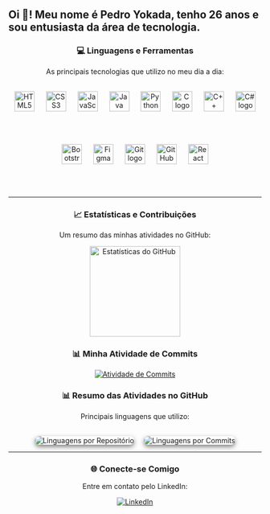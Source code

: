 <h2 align="left">Oi 👋! Meu nome é Pedro Yokada, tenho 26 anos e sou entusiasta da área de tecnologia.</h2>

<div align="center">
  <h3>💻 Linguagens e Ferramentas</h3>
  <p>As principais tecnologias que utilizo no meu dia a dia:</p>
  <br>
  
  <!-- Linguagens -->
  <img src="https://cdn.jsdelivr.net/gh/devicons/devicon/icons/html5/html5-original.svg" height="40" alt="HTML5 logo" />
  <img width="15" />
  <img src="https://cdn.jsdelivr.net/gh/devicons/devicon/icons/css3/css3-original.svg" height="40" alt="CSS3 logo" />
  <img width="15" />
  <img src="https://cdn.jsdelivr.net/gh/devicons/devicon/icons/javascript/javascript-original.svg" height="40" alt="JavaScript logo" />
  <img width="15" />
  <img src="https://cdn.jsdelivr.net/gh/devicons/devicon/icons/java/java-original.svg" height="40" alt="Java logo" />
  <img width="15" />
  <img src="https://cdn.jsdelivr.net/gh/devicons/devicon/icons/python/python-original.svg" height="40" alt="Python logo" />
  <img width="15" />
  <img src="https://cdn.jsdelivr.net/gh/devicons/devicon/icons/c/c-original.svg" height="40" alt="C logo" />
  <img width="15" />
  <img src="https://cdn.jsdelivr.net/gh/devicons/devicon/icons/cplusplus/cplusplus-original.svg" height="40" alt="C++ logo" />
  <img width="15" />
  <img src="https://cdn.jsdelivr.net/gh/devicons/devicon/icons/csharp/csharp-original.svg" height="40" alt="C# logo" />
  
  <br><br>
  
  <!-- Ferramentas -->
  <img src="https://cdn.jsdelivr.net/gh/devicons/devicon/icons/bootstrap/bootstrap-original.svg" height="40" alt="Bootstrap logo" />
  <img width="15" />
  <img src="https://cdn.jsdelivr.net/gh/devicons/devicon/icons/figma/figma-original.svg" height="40" alt="Figma logo" />
  <img width="15" />
  <img src="https://cdn.jsdelivr.net/gh/devicons/devicon/icons/git/git-original.svg" height="40" alt="Git logo" />
  <img width="15" />
  <img src="https://cdn.jsdelivr.net/gh/devicons/devicon/icons/github/github-original.svg" height="40" alt="GitHub logo" />
  <img width="15" />
  <img src="https://cdn.jsdelivr.net/gh/devicons/devicon/icons/react/react-original.svg" height="40" alt="React logo" />
  
  <br><br>
</div>



---

<div align="center">
  <h3>📈 Estatísticas e Contribuições</h3>
  <p>Um resumo das minhas atividades no GitHub:</p>
  <div>
    <img height="180em" src="https://github-readme-stats.vercel.app/api?username=PedroYokada&show_icons=true&theme=radical&count_private=true" alt="Estatísticas do GitHub" />
  </div>
</div>

<div align="center">
  <h3>📊 Minha Atividade de Commits</h3>
  <a href="https://github.com/PedroYokada">
    <img src="https://github-readme-streak-stats.herokuapp.com/?user=PedroYokada&theme=radical" alt="Atividade de Commits" />
  </a>
</div>

<div align="center">
  <h3>📊 Resumo das Atividades no GitHub</h3>
  <p>Principais linguagens que utilizo:</p>
  <br>
  <div style="display: flex; justify-content: center; gap: 20px;">
    <img src="https://github-profile-summary-cards.vercel.app/api/cards/repos-per-language?username=PedroYokada&theme=radical" alt="Linguagens por Repositório" style="border-radius: 8px; box-shadow: 0 4px 10px rgba(0, 0, 0, 0.5);" />
    <img src="https://github-profile-summary-cards.vercel.app/api/cards/most-commit-language?username=PedroYokada&theme=radical" alt="Linguagens por Commits" style="border-radius: 8px; box-shadow: 0 4px 10px rgba(0, 0, 0, 0.5);" />
  </div>
</div>


---

<div align="center">
  <h3>🌐 Conecte-se Comigo</h3>
  <p>Entre em contato pelo LinkedIn:</p>
  <a href="https://www.linkedin.com/in/pedro-yokada-a20385114" target="_blank">
    <img src="https://img.shields.io/badge/LinkedIn-0A66C2?style=for-the-badge&logo=linkedin&logoColor=white" alt="LinkedIn" />
  </a>
</div>




